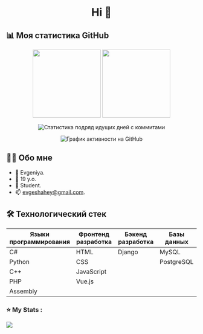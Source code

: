 <h1 align="center">Hi 👋</h1>

## 📊 Моя статистика GitHub

<p align="center">

  <img height="180em" src="https://github-readme-stats.vercel.app/api?username=Zhenekot&show_icons=true&hide_border=true&&count_private=true&include_all_commits=true" />

  <img height="180em" src="https://github-readme-stats.vercel.app/api/top-langs/?username=Zhenekot&exclude_repo=github-readme-stats,Zhenekot.github.io&show_icons=true&hide_border=true&layout=compact&langs_count=8"/>
</p>

<p align="center">
 
  <img src="https://github-readme-streak-stats.herokuapp.com/?user=Zhenekot" alt="Статистика подряд идущих дней с коммитами" />
</p>

<p align="center">
 
  <img src="https://activity-graph.herokuapp.com/graph?username=Zhenekot&theme=xcode" alt="График активности на GitHub" />
</p>

## 🙋‍♂️ Обо мне

- 🔭 Evgeniya.
- 🌱 19 y.o.
- 👯 Student.
- 📫 evgeshahey@gmail.com.

## 🛠 Технологический стек

| Языки программирования | Фронтенд разработка | Бэкенд разработка   | Базы данных        | 
|------------------------|---------------------|---------------------|--------------------|
| C#                     | HTML                | Django              | MySQL              |      
| Python                 | CSS                 |                     | PostgreSQL         | 
| C++                    | JavaScript          |                     |                    |      
| PHP                    | Vue.js              |                     |                    |                
| Assembly               |                     |                     |                    |                


 ### ⭐ My Stats :

![](http://github-profile-summary-cards.vercel.app/api/cards/profile-details?username=Zhenekot&theme=default) 
